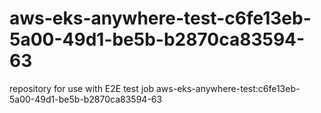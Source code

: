 # aws-eks-anywhere-test-c6fe13eb-5a00-49d1-be5b-b2870ca83594-63
repository for use with E2E test job aws-eks-anywhere-test:c6fe13eb-5a00-49d1-be5b-b2870ca83594-63
